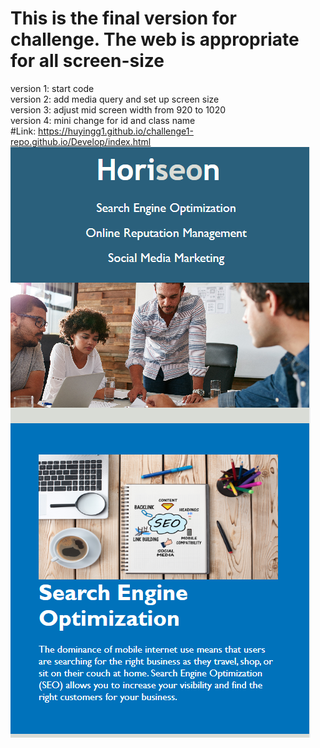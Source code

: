 # This is the final version for challenge. The web is appropriate for all screen-size
version 1: start code  
version 2: add media query and set up screen size  
version 3: adjust mid screen width from 920 to 1020  
version 4: mini change for id and class name  
#Link: https://huyingg1.github.io/challenge1-repo.github.io/Develop/index.html
![small screen sample](Develop/Small%20Screen%20Sample.PNG)

